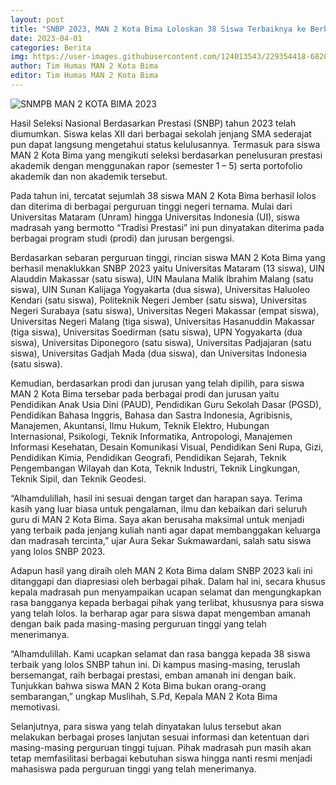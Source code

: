 ```yaml
---
layout: post
title: "SNBP 2023, MAN 2 Kota Bima Loloskan 38 Siswa Terbaiknya ke Berbagai Perguruan Tinggi Ternama"
date: 2023-04-01
categories: Berita
img: https://user-images.githubusercontent.com/124013543/229354418-68208d9e-eae1-42f2-8a8c-46961d694c5a.jpg
author: Tim Humas MAN 2 Kota Bima
editor: Tim Humas MAN 2 Kota Bima
---
```


![SNMPB MAN 2 KOTA BIMA 2023](https://user-images.githubusercontent.com/124013543/229354418-68208d9e-eae1-42f2-8a8c-46961d694c5a.jpg)

Hasil Seleksi Nasional Berdasarkan Prestasi (SNBP) tahun 2023 telah diumumkan. Siswa kelas XII dari berbagai sekolah jenjang SMA sederajat pun dapat langsung mengetahui status kelulusannya. Termasuk para siswa MAN 2 Kota Bima yang mengikuti seleksi berdasarkan penelusuran prestasi akademik dengan menggunakan rapor (semester 1 – 5) serta portofolio akademik dan non akademik tersebut.

Pada tahun ini, tercatat sejumlah 38 siswa MAN 2 Kota Bima berhasil lolos dan diterima di berbagai perguruan tinggi negeri ternama. Mulai dari Universitas Mataram (Unram) hingga Universitas Indonesia (UI), siswa madrasah yang bermotto “Tradisi Prestasi” ini pun dinyatakan diterima pada berbagai program studi (prodi) dan jurusan bergengsi.

Berdasarkan sebaran perguruan tinggi, rincian siswa MAN 2 Kota Bima yang berhasil menaklukkan SNBP 2023 yaitu Universitas Mataram (13 siswa), UIN Alauddin Makassar (satu siswa), UIN Maulana Malik Ibrahim Malang (satu siswa), UIN Sunan Kalijaga Yogyakarta (dua siswa), Universitas Haluoleo Kendari (satu siswa), Politeknik Negeri Jember (satu siswa), Universitas Negeri Surabaya (satu siswa), Universitas Negeri Makassar (empat siswa), Universitas Negeri Malang (tiga siswa), Universitas Hasanuddin Makassar (tiga siswa), Universitas Soedirman (satu siswa), UPN Yogyakarta (dua siswa), Universitas Diponegoro (satu siswa), Universitas Padjajaran (satu siswa), Universitas Gadjah Mada (dua siswa), dan Universitas Indonesia (satu siswa).

Kemudian, berdasarkan prodi dan jurusan yang telah dipilih, para siswa MAN 2 Kota Bima tersebar pada berbagai prodi dan jurusan yaitu Pendidikan Anak Usia Dini (PAUD), Pendidikan Guru Sekolah Dasar (PGSD), Pendidikan Bahasa Inggris, Bahasa dan Sastra Indonesia, Agribisnis, Manajemen, Akuntansi, Ilmu Hukum, Teknik Elektro, Hubungan Internasional, Psikologi, Teknik Informatika, Antropologi, Manajemen Informasi Kesehatan, Desain Komunikasi Visual, Pendidikan Seni Rupa, Gizi, Pendidikan Kimia, Pendidikan Geografi, Pendidikan Sejarah, Teknik Pengembangan Wilayah dan Kota, Teknik Industri, Teknik Lingkungan, Teknik Sipil, dan Teknik Geodesi.

“Alhamdulillah, hasil ini sesuai dengan target dan harapan saya. Terima kasih yang luar biasa untuk pengalaman, ilmu dan kebaikan dari seluruh guru di MAN 2 Kota Bima. Saya akan berusaha maksimal untuk menjadi yang terbaik pada jenjang kuliah nanti agar dapat membanggakan keluarga dan madrasah tercinta,” ujar Aura Sekar Sukmawardani, salah satu siswa yang lolos SNBP 2023.

Adapun hasil yang diraih oleh MAN 2 Kota Bima dalam SNBP 2023 kali ini ditanggapi dan diapresiasi oleh berbagai pihak. Dalam hal ini, secara khusus kepala madrasah pun menyampaikan ucapan selamat dan mengungkapkan rasa bangganya kepada berbagai pihak yang terlibat, khususnya para siswa yang telah lolos. Ia berharap agar para siswa dapat mengemban amanah dengan baik pada masing-masing perguruan tinggi yang telah menerimanya.

“Alhamdulillah. Kami ucapkan selamat dan rasa bangga kepada 38 siswa terbaik yang lolos SNBP tahun ini. Di kampus masing-masing, teruslah bersemangat, raih berbagai prestasi, emban amanah ini dengan baik. Tunjukkan bahwa siswa MAN 2 Kota Bima bukan orang-orang sembarangan,” ungkap Muslihah, S.Pd, Kepala MAN 2 Kota Bima memotivasi.

Selanjutnya, para siswa yang telah dinyatakan lulus tersebut akan melakukan berbagai proses lanjutan sesuai informasi dan ketentuan dari masing-masing perguruan tinggi tujuan. Pihak madrasah pun masih akan tetap memfasilitasi berbagai kebutuhan siswa hingga nanti resmi menjadi mahasiswa pada perguruan tinggi yang telah menerimanya.
